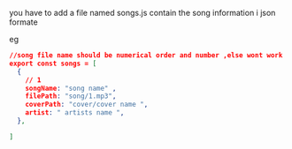 you have to add a file named songs.js contain the song information i json formate

eg

```json
//song file name should be numerical order and number ,else wont work
export const songs = [
  {
    // 1
    songName: "song name" ,
    filePath: "song/1.mp3",
    coverPath: "cover/cover name ",
    artist: " artists name ",
  },

]

```
